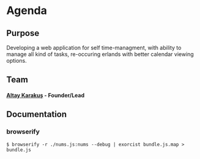 # Agenda


## Purpose

Developing a web application for self time-managment, with ability to manage all kind of tasks, re-occuring erlands with better calendar viewing options. 


## Team

#### [Altay Karakuş](http://github.com/karanba) - Founder/Lead


## Documentation

### browserify 

```
$ browserify -r ./nums.js:nums --debug | exorcist bundle.js.map > bundle.js
```
